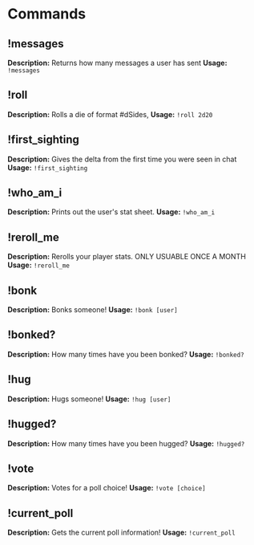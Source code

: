 # Commands

## !messages
**Description:** Returns how many messages a user has sent
**Usage:** `!messages`

## !roll
**Description:** Rolls a die of format #dSides,
**Usage:** `!roll 2d20`

## !first_sighting
**Description:** Gives the delta from the first time you were seen in chat
**Usage:** `!first_sighting`

## !who_am_i
**Description:** Prints out the user's stat sheet.
**Usage:** `!who_am_i`

## !reroll_me
**Description:** Rerolls your player stats. ONLY USUABLE ONCE A MONTH
**Usage:** `!reroll_me`

## !bonk
**Description:** Bonks someone!
**Usage:** `!bonk [user]`

## !bonked?
**Description:** How many times have you been bonked?
**Usage:** `!bonked?`

## !hug
**Description:** Hugs someone!
**Usage:** `!hug [user]`

## !hugged?
**Description:** How many times have you been hugged?
**Usage:** `!hugged?`

## !vote
**Description:** Votes for a poll choice!
**Usage:** `!vote [choice]`

## !current_poll
**Description:** Gets the current poll information!
**Usage:** `!current_poll`

